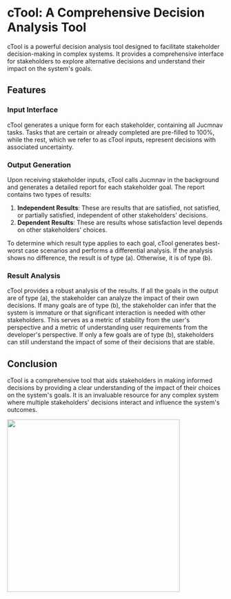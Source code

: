 # cTool: A Comprehensive Decision Analysis Tool

cTool is a powerful decision analysis tool designed to facilitate stakeholder decision-making in complex systems. It provides a comprehensive interface for stakeholders to explore alternative decisions and understand their impact on the system's goals.

## Features

### Input Interface
cTool generates a unique form for each stakeholder, containing all Jucmnav tasks. Tasks that are certain or already completed are pre-filled to 100%, while the rest, which we refer to as cTool inputs, represent decisions with associated uncertainty.

### Output Generation
Upon receiving stakeholder inputs, cTool calls Jucmnav in the background and generates a detailed report for each stakeholder goal. The report contains two types of results:

1. **Independent Results**: These are results that are satisfied, not satisfied, or partially satisfied, independent of other stakeholders' decisions.
2. **Dependent Results**: These are results whose satisfaction level depends on other stakeholders' choices.

To determine which result type applies to each goal, cTool generates best-worst case scenarios and performs a differential analysis. If the analysis shows no difference, the result is of type (a). Otherwise, it is of type (b).

### Result Analysis
cTool provides a robust analysis of the results. If all the goals in the output are of type (a), the stakeholder can analyze the impact of their own decisions. If many goals are of type (b), the stakeholder can infer that the system is immature or that significant interaction is needed with other stakeholders. This serves as a metric of stability from the user's perspective and a metric of understanding user requirements from the developer's perspective. If only a few goals are of type (b), stakeholders can still understand the impact of some of their decisions that are stable.

## Conclusion
cTool is a comprehensive tool that aids stakeholders in making informed decisions by providing a clear understanding of the impact of their choices on the system's goals. It is an invaluable resource for any complex system where multiple stakeholders' decisions interact and influence the system's outcomes.


<img src="https://i.ibb.co/rc6mjPr/c-Tool-drawio-1.png" width="400" height="400">
